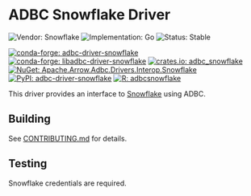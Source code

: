 <!---
  Licensed to the Apache Software Foundation (ASF) under one
  or more contributor license agreements.  See the NOTICE file
  distributed with this work for additional information
  regarding copyright ownership.  The ASF licenses this file
  to you under the Apache License, Version 2.0 (the
  "License"); you may not use this file except in compliance
  with the License.  You may obtain a copy of the License at

    http://www.apache.org/licenses/LICENSE-2.0

  Unless required by applicable law or agreed to in writing,
  software distributed under the License is distributed on an
  "AS IS" BASIS, WITHOUT WARRANTIES OR CONDITIONS OF ANY
  KIND, either express or implied.  See the License for the
  specific language governing permissions and limitations
  under the License.
-->

# ADBC Snowflake Driver

![Vendor: Snowflake](https://img.shields.io/badge/vendor-Snowflake-blue?style=flat-square)
![Implementation: Go](https://img.shields.io/badge/implementation-Go-violet?style=flat-square)
![Status: Stable](https://img.shields.io/badge/status-stable-green?style=flat-square)

[![conda-forge: adbc-driver-snowflake](https://img.shields.io/conda/vn/conda-forge/adbc-driver-snowflake?label=conda-forge%3A%20adbc-driver-snowflake&style=flat-square)](https://anaconda.org/conda-forge/adbc-driver-snowflake)
[![conda-forge: libadbc-driver-snowflake](https://img.shields.io/conda/vn/conda-forge/libadbc-driver-snowflake?label=conda-forge%3A%20libadbc-driver-snowflake&style=flat-square)](https://anaconda.org/conda-forge/libadbc-driver-snowflake)
[![crates.io: adbc_snowflake](https://img.shields.io/crates/v/adbc_snowflake?style=flat-square)](https://crates.io/crates/adbc_snowflake)
[![NuGet: Apache.Arrow.Adbc.Drivers.Interop.Snowflake](https://img.shields.io/nuget/v/Apache.Arrow.Adbc.Drivers.Interop.Snowflake)](https://www.nuget.org/packages/Apache.Arrow.Adbc.Drivers.Interop.Snowflake)
[![PyPI: adbc-driver-snowflake](https://img.shields.io/pypi/v/adbc-driver-snowflake?style=flat-square)](https://pypi.org/project/adbc-driver-snowflake/)
[![R: adbcsnowflake](https://img.shields.io/github/r-package/v/apache/arrow-adbc?filename=r%2Fadbcsnowflake%2FDESCRIPTION&style=flat-square)](https://github.com/apache/arrow-adbc/tree/main/r/adbcsnowflake)

This driver provides an interface to
[Snowflake](https://www.snowflake.com/) using ADBC.

## Building

See [CONTRIBUTING.md](../../../CONTRIBUTING.md) for details.

## Testing

Snowflake credentials are required.
